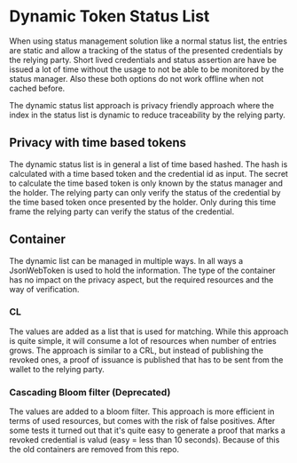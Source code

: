 # Dynamic Token Status List

When using status management solution like a normal status list, the entries are static and allow a tracking of the status of the presented credentials by the relying party. Short lived credentials and status assertion are have be issued a lot of time without the usage to not be able to be monitored by the status manager. Also these both options do not work offline when not cached before.

The dynamic status list approach is privacy friendly approach where the index in the status list is dynamic to reduce traceability by the relying party.

## Privacy with time based tokens

The dynamic status list is in general a list of time based hashed. The hash is calculated with a time based token and the credential id as input. The secret to calculate the time based token is only known by the status manager and the holder. The relying party can only verify the status of the credential by the time based token once presented by the holder. Only during this time frame the relying party can verify the status of the credential.

## Container

The dynamic list can be managed in multiple ways. In all ways a JsonWebToken is used to hold the information. The type of the container has no impact on the privacy aspect, but the required resources and the way of verification.

### CL

The values are added as a list that is used for matching. While this approach is quite simple, it will consume a lot of resources when number of entries grows. The approach is similar to a CRL, but instead of publishing the revoked ones, a proof of issuance is published that has to be sent from the wallet to the relying party.

### Cascading Bloom filter (Deprecated)

The values are added to a bloom filter. This approach is more efficient in terms of used resources, but comes with the risk of false positives. After some tests it turned out that it's quite easy to generate a proof that marks a revoked credential is valud (easy = less than 10 seconds).
Because of this the old containers are removed from this repo.
